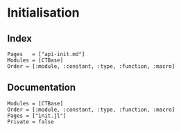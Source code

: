 # Initialisation

## Index

```@index
Pages   = ["api-init.md"]
Modules = [CTBase]
Order = [:module, :constant, :type, :function, :macro]
```

## Documentation

```@autodocs
Modules = [CTBase]
Order = [:module, :constant, :type, :function, :macro]
Pages = ["init.jl"]
Private = false
```
